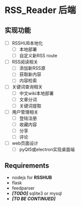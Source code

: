 # RSS_Reader 后端

## 实现功能

- [ ] RSSHUB本地化
  - [ ] 本地部署
  - [ ] 自定义新RSS route
- [ ] RSS阅读相关
  - [ ] 添加新RSS源
  - [ ] 获取新内容
  - [ ] 内容检索
- [ ] 关键词查询相关
  - [ ] 中文wiki本地部署
  - [ ] 文章分词
  - [ ] 关键词提取
- [ ] 用户管理相关
  - [ ] 登陆注册
  - [ ] 收藏内容
  - [ ] 分享
  - [ ] 评论
- [ ] web页面设计
  - [ ] pyQt5或electron实现桌面端

## Requirements

- nodejs for **RSSHUB**
- flask
- feedparser
- ***[TODO]*** sqlite3 or mysql
- ***[TO BE CONTINUED]***
